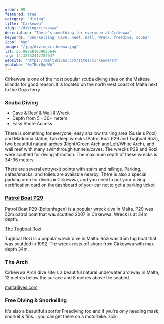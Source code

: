 ```yaml
---
order: 99
featured: true
category: "diving"
title: "Cirkewwa"
slug: "/diving/cirkewwa"
description: "There's something for everyone at Cirkewwa"
keywords: "Snorkelling, Cave, Reef, Wall, Wreck, freedive, scuba"
icon: "map"
image: "/jpg/diving/cirkewwa.jpg"
lat: 35.988681939025646
lng: 14.32732412782047
website: "https://maltadives.com/sites/cirkewwa/en"
youtube: "0xTBdrRqeWA"
---
```

Cirkewwa is one of the most popular scuba diving sites on the Maltese islands for good reason. It is located on the north west coast of Malta next to the Gozo ferry

### Scuba Diving 

- Cave & Reef & Wall & Wreck  
- Depth from 5 - 30+ meters  
- Easy Shore Access

There is something for everyone; easy shallow training area (Susie's Pool) and Madonna statue, two deep wrecks (Patrol Boat P29 and Tugboat Rozi), two beautiful natural arches (Right/Green Arch and Left/White Arch), and wall reef with many swimthrough tunnels/caves. The wrecks P29 and Rozi were scuttled for diving attraction. The maximum depth of these wrecks is 34-36 meters 

There are several entry/exit points with stairs and railings. Parking, cafes/snacks, and toilets are available nearby. There is also a special parking area for divers in Cirkewwa, and you need to put your diving certification card on the dashboard of your car not to get a parking ticket

### [Patrol Boat P29](/divings/cirkewwa/patrol-boat-p29) 

Patrol Boat P29 (Boltenhagen) is a popular wreck dive in Malta. P29 was 52m patrol boat that was scuttled 2007 in Cirkewwa. Wreck is at 34m depth.

[The Tugboat Rozi](/diving/rozi)

Tugboat Rozi is a popular wreck dive in Malta. Rozi was 35m tug boat that was scuttled in 1992. The wreck rests off shore from Cirkewwa with max depth 34m.

### The Arch

Cirkewwa Arch dive site is a beautiful natural underwater archway in Malta, 12 metres below the surface and 8 metres above the seabed.

[maltadives.com](https://maltadives.com/sites/cirkewwa/en)

### Free Diving & Snorkelling

It's also a beautiful spot for Freediving too and if you're only needing mask, snorkel & fins... you can get there on a motorbike. Sick.